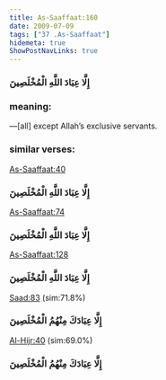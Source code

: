 ```yaml
---
title: As-Saaffaat:160
date: 2009-07-09
tags: ["37 .As-Saaffaat"]
hidemeta: true 
ShowPostNavLinks: true 
---
```

### إِلَّا عِبَادَ اللَّهِ الْمُخْلَصِينَ
### meaning: 
—[all] except Allah’s exclusive servants.
### similar verses: 

[As-Saaffaat:40](/37/40)

### إِلَّا عِبَادَ اللَّهِ الْمُخْلَصِينَ

[As-Saaffaat:74](/37/74)

### إِلَّا عِبَادَ اللَّهِ الْمُخْلَصِينَ

[As-Saaffaat:128](/37/128)

### إِلَّا عِبَادَ اللَّهِ الْمُخْلَصِينَ

[Saad:83](/38/83) (sim:71.8%)

### إِلَّا عِبَادَكَ مِنْهُمُ الْمُخْلَصِينَ

[Al-Hijr:40](/15/40) (sim:69.0%)

### إِلَّا عِبَادَكَ مِنْهُمُ الْمُخْلَصِينَ
